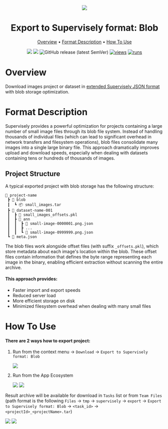 <div align="center" markdown>
<img src="https://github.com/supervisely-ecosystem/export-to-supervisely-format/releases/download/v3.2.6/poster_blob.png"/>

# Export to Supervisely format: Blob

<p align="center">
  <a href="#Overview">Overview</a> •
  <a href="#Format-Description">Format Description</a> •
  <a href="#How-To-Use">How To Use</a>
</p>

[![](https://img.shields.io/badge/supervisely-ecosystem-brightgreen)](https://ecosystem.supervisely.com/apps/supervisely-ecosystem/export-to-supervisely-format-blob)
[![](https://img.shields.io/badge/slack-chat-green.svg?logo=slack)](https://supervisely.com/slack)
![GitHub release (latest SemVer)](https://img.shields.io/github/v/release/supervisely-ecosystem/export-to-supervisely-format-blob)
[![views](https://app.supervisely.com/img/badges/views/supervisely-ecosystem/export-to-supervisely-format-blob.png)](https://supervisely.com)
[![runs](https://app.supervisely.com/img/badges/runs/supervisely-ecosystem/export-to-supervisely-format-blob.png)](https://supervisely.com)

</div>

# Overview

Download images project or dataset in [extended Supervisely JSON format](https://docs.supervisely.com/customization-and-integration/00_ann_format_navi/01_project_structure_new) with blob storage optimization.

# Format Description

Supervisely provides a powerful optimization for projects containing a large number of small image files through its blob file system. Instead of handling thousands of individual files (which can lead to significant overhead in network transfers and filesystem operations), blob files consolidate many images into a single large binary file. This approach dramatically improves upload and download speeds, especially when dealing with datasets containing tens or hundreds of thousands of images.

## Project Structure

A typical exported project with blob storage has the following structure:

```
📂 project-name
 ┣ 📂 blob
 ┃  ┗ 📦 small_images.tar
 ┣ 📂 dataset-name-001
 ┃  ┣ 📄 small_images_offsets.pkl
 ┃  ┣ 📂 ann
 ┃  ┃  ┣ 📄 small-image-0000001.png.json
 ┃  ┃  ┣ ...
 ┃  ┃  ┗ 📄 small-image-0999999.png.json
 ┗ 📄 meta.json
```

The blob files work alongside offset files (with suffix `_offsets.pkl`), which store metadata about each image's location within the blob. These offset files contain information that defines the byte range representing each image in the binary, enabling efficient extraction without scanning the entire archive.

#### This approach provides:

-   Faster import and export speeds
-   Reduced server load
-   More efficient storage on disk
-   Minimized filesystem overhead when dealing with many small files

# How To Use

#### There are 2 ways how to export project:

1.  Run from the context menu → `Download` → `Export to Supervisely format: Blob`

    <img src="https://github.com/supervisely-ecosystem/export-to-supervisely-format/releases/download/v3.2.6/run_context.png">

2.  Run from the App Ecosystem

    <img src="https://github.com/supervisely-ecosystem/export-to-supervisely-format/releases/download/v3.2.6/app_eco_1.png">

    <img src="https://github.com/supervisely-ecosystem/export-to-supervisely-format/releases/download/v3.2.6/app_eco_2.png">

Result archive will be available for download in `Tasks` list or from `Team Files` (path format is the following `Files` → `tmp` → `supervisely` → `export` → `Export to Supervisely format: Blob` → `<task_id>` → `<projectId>_<projectName>.tar`)

<img src="https://github.com/supervisely-ecosystem/export-to-supervisely-format/releases/download/v3.2.6/tasks.png">

<img src="https://github.com/supervisely-ecosystem/export-to-supervisely-format/releases/download/v3.2.6/team_files.png">
